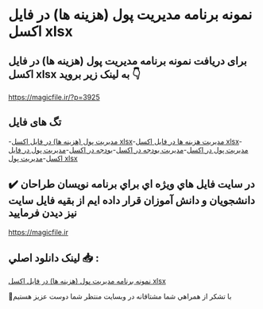 # نمونه برنامه مدیریت پول (هزینه ها) در فایل اکسل xlsx

## برای دریافت نمونه برنامه مدیریت پول (هزینه ها) در فایل اکسل xlsx به لینک زیر بروید 👇

https://magicfile.ir/?p=3925

## تگ های فایل

-[مدیریت پول (هزینه ها) در فایل اکسل xlsx](https://magicfile.ir/product/%d8%a8%d8%b1%d9%86%d8%a7%d9%85%d9%87-%d9%85%d8%af%db%8c%d8%b1%db%8c%d8%aa-%d9%be%d9%88%d9%84-%d9%87%d8%b2%db%8c%d9%86%d9%87-%d9%87%d8%a7-%d9%81%d8%a7%db%8c%d9%84-%d8%a7%da%a9%d8%b3%d9%84-xlsx/)-[مدیریت هزینه ها در فایل اکسل xlsx](https://magicfile.ir/product/%d8%a8%d8%b1%d9%86%d8%a7%d9%85%d9%87-%d9%85%d8%af%db%8c%d8%b1%db%8c%d8%aa-%d9%be%d9%88%d9%84-%d9%87%d8%b2%db%8c%d9%86%d9%87-%d9%87%d8%a7-%d9%81%d8%a7%db%8c%d9%84-%d8%a7%da%a9%d8%b3%d9%84-xlsx/)-[مدیریت پول در اکسل](https://magicfile.ir/product/%d8%a8%d8%b1%d9%86%d8%a7%d9%85%d9%87-%d9%85%d8%af%db%8c%d8%b1%db%8c%d8%aa-%d9%be%d9%88%d9%84-%d9%87%d8%b2%db%8c%d9%86%d9%87-%d9%87%d8%a7-%d9%81%d8%a7%db%8c%d9%84-%d8%a7%da%a9%d8%b3%d9%84-xlsx/)-[مدیریت بودجه در اکسل](https://magicfile.ir/product/%d8%a8%d8%b1%d9%86%d8%a7%d9%85%d9%87-%d9%85%d8%af%db%8c%d8%b1%db%8c%d8%aa-%d9%be%d9%88%d9%84-%d9%87%d8%b2%db%8c%d9%86%d9%87-%d9%87%d8%a7-%d9%81%d8%a7%db%8c%d9%84-%d8%a7%da%a9%d8%b3%d9%84-xlsx/)-[بودجه در اکسل](https://magicfile.ir/product/%d8%a8%d8%b1%d9%86%d8%a7%d9%85%d9%87-%d9%85%d8%af%db%8c%d8%b1%db%8c%d8%aa-%d9%be%d9%88%d9%84-%d9%87%d8%b2%db%8c%d9%86%d9%87-%d9%87%d8%a7-%d9%81%d8%a7%db%8c%d9%84-%d8%a7%da%a9%d8%b3%d9%84-xlsx/)-[مدیریت پول در فایل اکسل](https://magicfile.ir/product/%d8%a8%d8%b1%d9%86%d8%a7%d9%85%d9%87-%d9%85%d8%af%db%8c%d8%b1%db%8c%d8%aa-%d9%be%d9%88%d9%84-%d9%87%d8%b2%db%8c%d9%86%d9%87-%d9%87%d8%a7-%d9%81%d8%a7%db%8c%d9%84-%d8%a7%da%a9%d8%b3%d9%84-xlsx/)-[مدیریت پول xlsx](https://magicfile.ir/product/%d8%a8%d8%b1%d9%86%d8%a7%d9%85%d9%87-%d9%85%d8%af%db%8c%d8%b1%db%8c%d8%aa-%d9%be%d9%88%d9%84-%d9%87%d8%b2%db%8c%d9%86%d9%87-%d9%87%d8%a7-%d9%81%d8%a7%db%8c%d9%84-%d8%a7%da%a9%d8%b3%d9%84-xlsx/)

## ✔️ در سايت فايل هاي ويژه اي براي برنامه نويسان طراحان دانشجويان و دانش آموزان قرار داده ايم از بقيه فايل سايت نيز ديدن فرماييد

https://magicfile.ir


## لينک دانلود اصلي 📥 :

[نمونه برنامه مدیریت پول (هزینه ها) در فایل اکسل xlsx](https://magicfile.ir/product/%d8%a8%d8%b1%d9%86%d8%a7%d9%85%d9%87-%d9%85%d8%af%db%8c%d8%b1%db%8c%d8%aa-%d9%be%d9%88%d9%84-%d9%87%d8%b2%db%8c%d9%86%d9%87-%d9%87%d8%a7-%d9%81%d8%a7%db%8c%d9%84-%d8%a7%da%a9%d8%b3%d9%84-xlsx/) 


🙏با تشکر از همراهي شما مشتاقانه در وبسایت منتظر شما دوست عزیز هستیم

